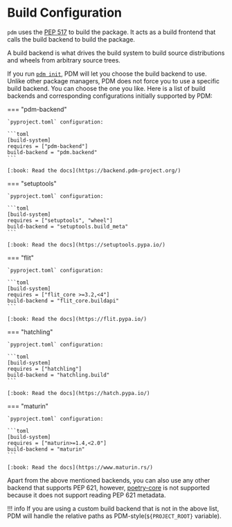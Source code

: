 # Build Configuration

`pdm` uses the [PEP 517](https://www.python.org/dev/peps/pep-0517/) to build the package. It acts as a build frontend that calls the build backend to build the package.

A build backend is what drives the build system to build source distributions and wheels from arbitrary source trees.

If you run [`pdm init`](../reference/cli.md#init), PDM will let you choose the build backend to use. Unlike other package managers, PDM does not force you to use a specific build backend. You can choose the one you like. Here is a list of build backends and corresponding configurations initially supported by PDM:

=== "pdm-backend"

    `pyproject.toml` configuration:

    ```toml
    [build-system]
    requires = ["pdm-backend"]
    build-backend = "pdm.backend"
    ```

    [:book: Read the docs](https://backend.pdm-project.org/)

=== "setuptools"

    `pyproject.toml` configuration:

    ```toml
    [build-system]
    requires = ["setuptools", "wheel"]
    build-backend = "setuptools.build_meta"
    ```

    [:book: Read the docs](https://setuptools.pypa.io/)

=== "flit"

    `pyproject.toml` configuration:

    ```toml
    [build-system]
    requires = ["flit_core >=3.2,<4"]
    build-backend = "flit_core.buildapi"
    ```

    [:book: Read the docs](https://flit.pypa.io/)

=== "hatchling"

    `pyproject.toml` configuration:

    ```toml
    [build-system]
    requires = ["hatchling"]
    build-backend = "hatchling.build"
    ```

    [:book: Read the docs](https://hatch.pypa.io/)

=== "maturin"

    `pyproject.toml` configuration:

    ```toml
    [build-system]
    requires = ["maturin>=1.4,<2.0"]
    build-backend = "maturin"
    ```

    [:book: Read the docs](https://www.maturin.rs/)

Apart from the above mentioned backends, you can also use any other backend that supports PEP 621, however, [poetry-core](https://python-poetry.org/) is not supported because it does not support reading PEP 621 metadata.

!!! info
    If you are using a custom build backend that is not in the above list, PDM will handle the relative paths as PDM-style(`${PROJECT_ROOT}` variable).
